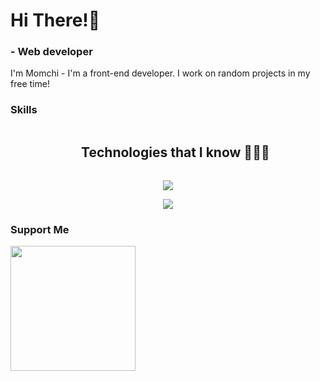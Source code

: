 Hi There!👋
===================================================================================

### \- Web developer

I'm Momchi - I'm a front-end developer. I work on random projects in my free time!

### Skills

<!--h1 without bottom border-->
<div id="user-content-toc">
  <ul align="center">
    <summary><h2 style="display: inline-block">Technologies that I know 👨🏻‍💻</h2></summary>
  </ul>
</div>
<!--tech stack icons-->
<p align="center">
  <a href="https://skillicons.dev">
    <img src="https://skillicons.dev/icons?i=git,html,tailwind,css,js,md,nodejs,express,ts,mysql,mongo,prisma,jest,redux,react,nextjs,bash,supabase,github,linux,figma&perline=15" />
  </a>
</p>

<p align="center">
  <a href="https://skillicons.dev">
    <img src="https://skillicons.dev/icons?i=vscode,figma,planetscale,docker,sqlite,linux,postman,vercel,vite" />
  </a>
</p>

### Support Me

<a href="https://buymeacoffee.com/mtsekov"><img src="https://cdn.buymeacoffee.com/buttons/v2/default-yellow.png" width="200" /></a>
